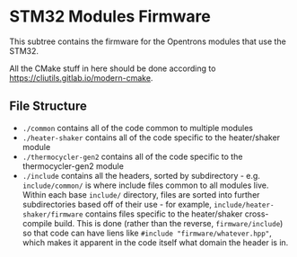 # STM32 Modules Firmware

This subtree contains the firmware for the Opentrons modules that use the STM32. 

All the CMake stuff in here should be done according to https://cliutils.gitlab.io/modern-cmake.

## File Structure
- `./common` contains all of the code common to multiple modules
- `./heater-shaker` contains all of the code specific to the heater/shaker module
- `./thermocycler-gen2` contains all of the code specific to the thermocycler-gen2 module
- `./include` contains all the headers, sorted by subdirectory - e.g. `include/common/` is where include files common to all modules live. Within each base `include/` directory, files are sorted into further subdirectories based off of their use - for example, `include/heater-shaker/firmware` contains files specific to the heater/shaker cross-compile build. This is done (rather than the reverse, `firmware/include`) so that code can have liens like `#include "firmware/whatever.hpp"`, which makes it apparent in the code itself what domain the header is in.
